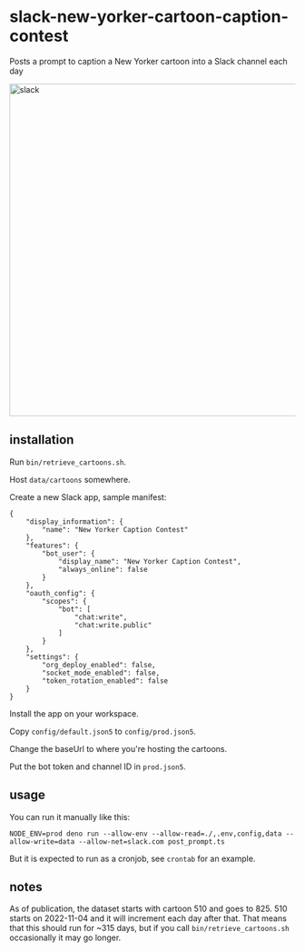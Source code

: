 # slack-new-yorker-cartoon-caption-contest

Posts a prompt to caption a New Yorker cartoon into a Slack channel each day

<img width="585" alt="slack" src="https://user-images.githubusercontent.com/57770/200153400-7ced8c53-9f17-4666-9f33-d0c042fa9729.png">

## installation

Run `bin/retrieve_cartoons.sh`.

Host `data/cartoons` somewhere.

Create a new Slack app, sample manifest:
```
{
    "display_information": {
        "name": "New Yorker Caption Contest"
    },
    "features": {
        "bot_user": {
            "display_name": "New Yorker Caption Contest",
            "always_online": false
        }
    },
    "oauth_config": {
        "scopes": {
            "bot": [
                "chat:write",
                "chat:write.public"
            ]
        }
    },
    "settings": {
        "org_deploy_enabled": false,
        "socket_mode_enabled": false,
        "token_rotation_enabled": false
    }
}
```

Install the app on your workspace.

Copy `config/default.json5` to `config/prod.json5`.

Change the baseUrl to where you're hosting the cartoons.

Put the bot token and channel ID in `prod.json5`.

## usage

You can run it manually like this:
```
NODE_ENV=prod deno run --allow-env --allow-read=./,.env,config,data --allow-write=data --allow-net=slack.com post_prompt.ts
```

But it is expected to run as a cronjob, see `crontab` for an example.

## notes

As of publication, the dataset starts with cartoon 510 and goes to 825. 510 starts on 2022-11-04 and it will increment each day after that. That means that this should run for ~315 days, but if you call `bin/retrieve_cartoons.sh` occasionally it may go longer.